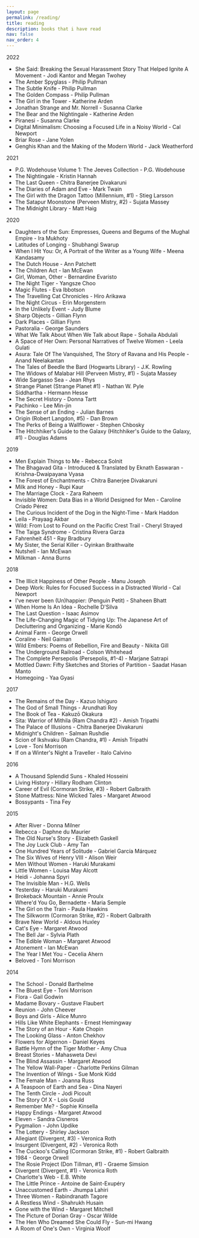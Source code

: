 ```yaml
---
layout: page
permalink: /reading/
title: reading
description: books that i have read
nav: false
nav_order: 4
---
```


2022

* She Said: Breaking the Sexual Harassment Story That Helped Ignite A Movement - Jodi Kantor and Megan Twohey
* The Amber Spyglass - Philip Pullman
* The Subtle Knife - Philip Pullman
* The Golden Compass - Philip Pullman
* The Girl in the Tower - Katherine Arden
* Jonathan Strange and Mr. Norrell - Susanna Clarke
* The Bear and the Nightingale - Katherine Arden
* Piranesi - Susanna Clarke
* Digital Minimalism: Choosing a Focused Life in a Noisy World - Cal Newport
* Briar Rose - Jane Yolen
* Genghis Khan and the Making of the Modern World - Jack Weatherford

2021

* P.G. Wodehouse Volume 1: The Jeeves Collection - P.G. Wodehouse
* The Nightingale - Kristin Hannah
* The Last Queen - Chitra Banerjee Divakaruni
* The Diaries of Adam and Eve - Mark Twain
* The Girl with the Dragon Tattoo (Millennium, #1) - Stieg Larsson
* The Satapur Moonstone (Perveen Mistry, #2) - Sujata Massey
* The Midnight Library - Matt Haig

2020

* Daughters of the Sun: Empresses, Queens and Begums of the Mughal Empire - Ira Mukhoty
* Latitudes of Longing - Shubhangi Swarup
* When I Hit You: Or, A Portrait of the Writer as a Young Wife - Meena Kandasamy
* The Dutch House - Ann Patchett
* The Children Act - Ian McEwan
* Girl, Woman, Other - Bernardine Evaristo
* The Night Tiger - Yangsze Choo
* Magic Flutes - Eva Ibbotson
* The Travelling Cat Chronicles - Hiro Arikawa
* The Night Circus - Erin Morgenstern
* In the Unlikely Event - Judy Blume
* Sharp Objects - Gillian Flynn
* Dark Places - Gillian Flynn
* Pastoralia - George Saunders
* What We Talk About When We Talk about Rape - Sohaila Abdulali
* A Space of Her Own: Personal Narratives of Twelve Women - Leela Gulati
* Asura: Tale Of The Vanquished, The Story of Ravana and His People - Anand Neelakantan
* The Tales of Beedle the Bard (Hogwarts Library) - J.K. Rowling
* The Widows of Malabar Hill (Perveen Mistry, #1) - Sujata Massey
* Wide Sargasso Sea - Jean Rhys
* Strange Planet (Strange Planet #1) - Nathan W. Pyle
* Siddhartha - Hermann Hesse
* The Secret History - Donna Tartt
* Pachinko - Lee Min-jin
* The Sense of an Ending - Julian Barnes
* Origin (Robert Langdon, #5) - Dan Brown
* The Perks of Being a Wallflower - Stephen Chbosky
* The Hitchhiker's Guide to the Galaxy (Hitchhiker's Guide to the Galaxy, #1) - Douglas Adams

2019

* Men Explain Things to Me - Rebecca Solnit
* The Bhagavad Gita - Introduced & Translated by Eknath Easwaran - Krishna-Dwaipayana Vyasa
* The Forest of Enchantments - Chitra Banerjee Divakaruni
* Milk and Honey - Rupi Kaur
* The Marriage Clock - Zara Raheem
* Invisible Women: Data Bias in a World Designed for Men - Caroline Criado Pérez
* The Curious Incident of the Dog in the Night-Time - Mark Haddon
* Leila - Prayaag Akbar
* Wild: From Lost to Found on the Pacific Crest Trail - Cheryl Strayed
* The Taiga Syndrome - Cristina Rivera Garza
* Fahrenheit 451 - Ray Bradbury
* My Sister, the Serial Killer - Oyinkan Braithwaite
* Nutshell - Ian McEwan
* Milkman - Anna Burns

2018

* The Illicit Happiness of Other People - Manu Joseph
* Deep Work: Rules for Focused Success in a Distracted World - Cal Newport
* I've never been (Un)happier: (Penguin Petit) - Shaheen Bhatt
* When Home Is An Idea - Rochelle D'Silva
* The Last Question - Isaac Asimov
* The Life-Changing Magic of Tidying Up: The Japanese Art of Decluttering and Organizing - Marie Kondō
* Animal Farm - George Orwell
* Coraline - Neil Gaiman
* Wild Embers: Poems of Rebellion, Fire and Beauty - Nikita Gill
* The Underground Railroad - Colson Whitehead
* The Complete Persepolis (Persepolis, #1-4) - Marjane Satrapi
* Mottled Dawn: Fifty Sketches and Stories of Partition - Saadat Hasan Manto
* Homegoing - Yaa Gyasi

2017

* The Remains of the Day - Kazuo Ishiguro
* The God of Small Things - Arundhati Roy
* The Book of Tea - Kakuzō Okakura
* Sita: Warrior of Mithila (Ram Chandra #2) - Amish Tripathi
* The Palace of Illusions - Chitra Banerjee Divakaruni
* Midnight's Children - Salman Rushdie
* Scion of Ikshvaku (Ram Chandra, #1) - Amish Tripathi
* Love - Toni Morrison
* If on a Winter's Night a Traveller - Italo Calvino

2016

* A Thousand Splendid Suns - Khaled Hosseini
* Living History - Hillary Rodham Clinton
* Career of Evil (Cormoran Strike, #3) - Robert Galbraith
* Stone Mattress: Nine Wicked Tales - Margaret Atwood
* Bossypants - Tina Fey

2015

* After River - Donna Milner
* Rebecca - Daphne du Maurier
* The Old Nurse's Story - Elizabeth Gaskell
* The Joy Luck Club - Amy Tan
* One Hundred Years of Solitude - Gabriel García Márquez
* The Six Wives of Henry VIII - Alison Weir
* Men Without Women - Haruki Murakami
* Little Women - Louisa May Alcott
* Heidi - Johanna Spyri
* The Invisible Man - H.G. Wells
* Yesterday - Haruki Murakami
* Brokeback Mountain - Annie Proulx
* Where'd You Go, Bernadette - Maria Semple
* The Girl on the Train - Paula Hawkins
* The Silkworm (Cormoran Strike, #2) - Robert Galbraith
* Brave New World - Aldous Huxley
* Cat's Eye - Margaret Atwood
* The Bell Jar - Sylvia Plath
* The Edible Woman - Margaret Atwood
* Atonement - Ian McEwan
* The Year I Met You - Cecelia Ahern
* Beloved - Toni Morrison

2014

* The School - Donald Barthelme
* The Bluest Eye - Toni Morrison
* Flora - Gail Godwin
* Madame Bovary - Gustave Flaubert
* Reunion - John Cheever
* Boys and Girls - Alice Munro
* Hills Like White Elephants - Ernest Hemingway
* The Story of an Hour - Kate Chopin
* The Looking Glass - Anton Chekhov
* Flowers for Algernon - Daniel Keyes
* Battle Hymn of the Tiger Mother - Amy Chua
* Breast Stories - Mahasweta Devi
* The Blind Assassin - Margaret Atwood
* The Yellow Wall-Paper - Charlotte Perkins Gilman
* The Invention of Wings - Sue Monk Kidd
* The Female Man - Joanna Russ
* A Teaspoon of Earth and Sea - Dina Nayeri
* The Tenth Circle - Jodi Picoult
* The Story Of X - Lois Gould
* Remember Me? - Sophie Kinsella
* Happy Endings - Margaret Atwood
* Eleven - Sandra Cisneros
* Pygmalion - John Updike
* The Lottery - Shirley Jackson
* Allegiant (Divergent, #3) - Veronica Roth
* Insurgent (Divergent, #2) - Veronica Roth
* The Cuckoo's Calling (Cormoran Strike, #1) - Robert Galbraith
* 1984 - George Orwell
* The Rosie Project (Don Tillman, #1) - Graeme Simsion
* Divergent (Divergent, #1) - Veronica Roth
* Charlotte's Web - E.B. White
* The Little Prince - Antoine de Saint-Exupéry
* Unaccustomed Earth - Jhumpa Lahiri
* Three Women - Rabindranath Tagore
* A Restless Wind - Shahrukh Husain
* Gone with the Wind - Margaret Mitchell
* The Picture of Dorian Gray - Oscar Wilde
* The Hen Who Dreamed She Could Fly - Sun-mi Hwang
* A Room of One's Own - Virginia Woolf
